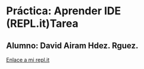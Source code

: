 # Práctica: Aprender IDE (REPL.it)Tarea

## Alumno: David Airam Hdez. Rguez.

[Enlace a mi repl.it](https://repl.it/@DavidAiramAiram)
